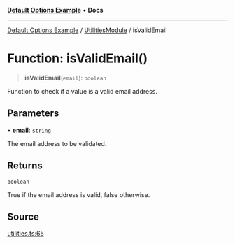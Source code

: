 [**Default Options Example**](../../README.md) • **Docs**

***

[Default Options Example](../../modules.md) / [UtilitiesModule](../README.md) / isValidEmail

# Function: isValidEmail()

> **isValidEmail**(`email`): `boolean`

Function to check if a value is a valid email address.

## Parameters

• **email**: `string`

The email address to be validated.

## Returns

`boolean`

True if the email address is valid, false otherwise.

## Source

[utilities.ts:65](https://github.com/typedoc2md/typedoc-plugin-markdown-examples/blob/38eb87a4b515962ebbfbbc47ab56d2442dce4b6d/examples/src/utilities.ts#L65)
